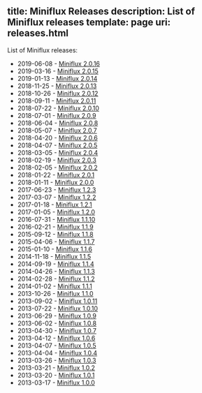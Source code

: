 title: Miniflux Releases
description: List of Miniflux releases
template: page
uri: releases.html
---

List of Miniflux releases:

<ul>
    <li><time>2019-06-08</time> - <a href="/releases/2.0.16.html">Miniflux 2.0.16</a></li>
    <li><time>2019-03-16</time> - <a href="/releases/2.0.15.html">Miniflux 2.0.15</a></li>
    <li><time>2019-01-13</time> - <a href="/releases/2.0.14.html">Miniflux 2.0.14</a></li>
    <li><time>2018-11-25</time> - <a href="/releases/2.0.13.html">Miniflux 2.0.13</a></li>
    <li><time>2018-10-26</time> - <a href="/releases/2.0.12.html">Miniflux 2.0.12</a></li>
    <li><time>2018-09-11</time> - <a href="/releases/2.0.11.html">Miniflux 2.0.11</a></li>
    <li><time>2018-07-22</time> - <a href="/releases/2.0.10.html">Miniflux 2.0.10</a></li>
    <li><time>2018-07-01</time> - <a href="/releases/2.0.9.html">Miniflux 2.0.9</a></li>
    <li><time>2018-06-04</time> - <a href="/releases/2.0.8.html">Miniflux 2.0.8</a></li>
    <li><time>2018-05-07</time> - <a href="/releases/2.0.7.html">Miniflux 2.0.7</a></li>
    <li><time>2018-04-20</time> - <a href="/releases/2.0.6.html">Miniflux 2.0.6</a></li>
    <li><time>2018-04-07</time> - <a href="/releases/2.0.5.html">Miniflux 2.0.5</a></li>
    <li><time>2018-03-05</time> - <a href="/releases/2.0.4.html">Miniflux 2.0.4</a></li>
    <li><time>2018-02-19</time> - <a href="/releases/2.0.3.html">Miniflux 2.0.3</a></li>
    <li><time>2018-02-05</time> - <a href="/releases/2.0.2.html">Miniflux 2.0.2</a></li>
    <li><time>2018-01-22</time> - <a href="/releases/2.0.1.html">Miniflux 2.0.1</a></li>
    <li><time>2018-01-11</time> - <a href="/releases/2.0.0.html">Miniflux 2.0.0</a></li>
    <li><time>2017-06-23</time> - <a href="/releases/1.2.3.html">Miniflux 1.2.3</a></li>
    <li><time>2017-03-07</time> - <a href="/releases/1.2.2.html">Miniflux 1.2.2</a></li>
    <li><time>2017-01-18</time> - <a href="/releases/1.2.1.html">Miniflux 1.2.1</a></li>
    <li><time>2017-01-05</time> - <a href="/releases/1.2.0.html">Miniflux 1.2.0</a></li>
    <li><time>2016-07-31</time> - <a href="/releases/1.1.10.html">Miniflux 1.1.10</a></li>
    <li><time>2016-02-21</time> - <a href="/releases/1.1.9.html">Miniflux 1.1.9</a></li>
    <li><time>2015-09-12</time> - <a href="/releases/1.1.8.html">Miniflux 1.1.8</a></li>
    <li><time>2015-04-06</time> - <a href="/releases/1.1.7.html">Miniflux 1.1.7</a></li>
    <li><time>2015-01-10</time> - <a href="/releases/1.1.6.html">Miniflux 1.1.6</a></li>
    <li><time>2014-11-18</time> - <a href="/releases/1.1.5.html">Miniflux 1.1.5</a></li>
    <li><time>2014-09-19</time> - <a href="/releases/1.1.4.html">Miniflux 1.1.4</a></li>
    <li><time>2014-04-26</time> - <a href="/releases/1.1.3.html">Miniflux 1.1.3</a></li>
    <li><time>2014-02-28</time> - <a href="/releases/1.1.2.html">Miniflux 1.1.2</a></li>
    <li><time>2014-01-02</time> - <a href="/releases/1.1.1.html">Miniflux 1.1.1</a></li>
    <li><time>2013-10-26</time> - <a href="/releases/1.1.0.html">Miniflux 1.1.0</a></li>
    <li><time>2013-09-02</time> - <a href="/releases/1.0.11.html">Miniflux 1.0.11</a></li>
    <li><time>2013-07-22</time> - <a href="/releases/1.0.10.html">Miniflux 1.0.10</a></li>
    <li><time>2013-06-29</time> - <a href="/releases/1.0.9.html">Miniflux 1.0.9</a></li>
    <li><time>2013-06-02</time> - <a href="/releases/1.0.8.html">Miniflux 1.0.8</a></li>
    <li><time>2013-04-30</time> - <a href="/releases/1.0.7.html">Miniflux 1.0.7</a></li>
    <li><time>2013-04-12</time> - <a href="/releases/1.0.6.html">Miniflux 1.0.6</a></li>
    <li><time>2013-04-07</time> - <a href="/releases/1.0.5.html">Miniflux 1.0.5</a></li>
    <li><time>2013-04-04</time> - <a href="/releases/1.0.4.html">Miniflux 1.0.4</a></li>
    <li><time>2013-03-26</time> - <a href="/releases/1.0.3.html">Miniflux 1.0.3</a></li>
    <li><time>2013-03-21</time> - <a href="/releases/1.0.2.html">Miniflux 1.0.2</a></li>
    <li><time>2013-03-20</time> - <a href="/releases/1.0.1.html">Miniflux 1.0.1</a></li>
    <li><time>2013-03-17</time> - <a href="/releases/1.0.0.html">Miniflux 1.0.0</a></li>
</ul>
